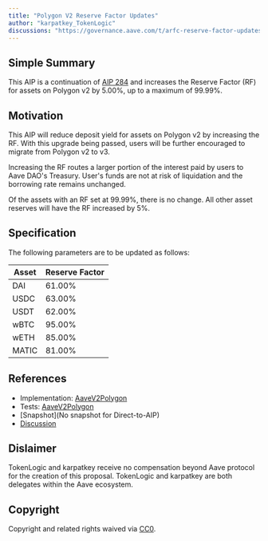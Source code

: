 ```yaml
---
title: "Polygon V2 Reserve Factor Updates"
author: "karpatkey_TokenLogic"
discussions: "https://governance.aave.com/t/arfc-reserve-factor-updates-polygon-aave-v2/13937"
---
```


## Simple Summary

This AIP is a continuation of [AIP 284](https://app.aave.com/governance/proposal/284) and increases the Reserve Factor (RF) for assets on Polygon v2 by 5.00%, up to a maximum of 99.99%.

## Motivation

This AIP will reduce deposit yield for assets on Polygon v2 by increasing the RF. With this upgrade being passed, users will be further encouraged to migrate from Polygon v2 to v3.

Increasing the RF routes a larger portion of the interest paid by users to Aave DAO's Treasury. User's funds are not at risk of liquidation and the borrowing rate remains unchanged.

Of the assets with an RF set at 99.99%, there is no change. All other asset reserves will have the RF increased by 5%.

## Specification

The following parameters are to be updated as follows:

| Asset | Reserve Factor |
| ----- | -------------- |
| DAI   | 61.00%         |
| USDC  | 63.00%         |
| USDT  | 62.00%         |
| wBTC  | 95.00%         |
| wETH  | 85.00%         |
| MATIC | 81.00%         |

## References

- Implementation: [AaveV2Polygon](https://github.com/bgd-labs/aave-proposals-v3/blob/main/src/20240102_AaveV2Polygon_ReserveFactorUpdates/AaveV2Polygon_ReserveFactorUpdates_20240102.sol)
- Tests: [AaveV2Polygon](https://github.com/bgd-labs/aave-proposals-v3/blob/main/src/20240102_AaveV2Polygon_ReserveFactorUpdates/AaveV2Polygon_ReserveFactorUpdates_20240102.t.sol)
- [Snapshot](No snapshot for Direct-to-AIP)
- [Discussion](https://governance.aave.com/t/arfc-reserve-factor-updates-polygon-aave-v2/13937/14)

## Dislaimer

TokenLogic and karpatkey receive no compensation beyond Aave protocol for the creation of this proposal. TokenLogic and karpatkey are both delegates within the Aave ecosystem.

## Copyright

Copyright and related rights waived via [CC0](https://creativecommons.org/publicdomain/zero/1.0/).

